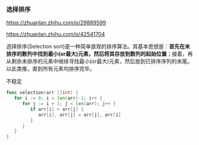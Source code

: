 ### 选择排序



https://zhuanlan.zhihu.com/p/29889599

https://zhuanlan.zhihu.com/p/42541704

选择排序(Selection sort)是一种简单直观的排序算法。其基本思想是：**首先在未排序的数列中找到最小(or最大)元素，然后将其存放到数列的起始位置**；接着，再从剩余未排序的元素中继续寻找最小(or最大)元素，然后放到已排序序列的末尾。以此类推，直到所有元素均排序完毕。

不稳定

```go
func selection(arr []int) {
   for i := 0; i < len(arr)-1; i++ {
      for j := i + 1; j < len(arr); j++ {
         if arr[i] > arr[j] {
            arr[i], arr[j] = arr[j], arr[i]
         }
      }
   }
}
```